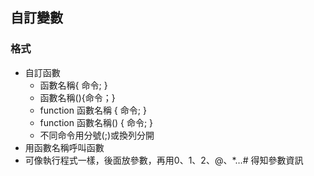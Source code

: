## 自訂變數

### 格式
* 自訂函數
    * 函數名稱{ 命令;  }
    * 函數名稱(){命令；}
    * function 函數名稱 { 命令;  }
    * function 函數名稱() { 命令;  }
    * 不同命令用分號(;)或換列分開
* 用函數名稱呼叫函數
* 可像執行程式一樣，後面放參數，再用$0、$1、$2、$@、$*…$# 得知參數資訊


